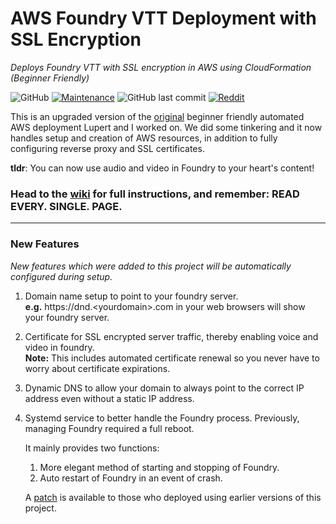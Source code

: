 # AWS Foundry VTT Deployment with SSL Encryption

_Deploys Foundry VTT with SSL encryption in AWS using CloudFormation (Beginner Friendly)_


![GitHub](https://img.shields.io/github/license/cat-box/aws-foundry-ssl?style=flat-square)
[![Maintenance](https://img.shields.io/maintenance/yes/2021?style=flat-square)](https://github.com/cat-box/aws-foundry-ssl/wiki/Patches)
![GitHub last commit](https://img.shields.io/github/last-commit/cat-box/aws-foundry-ssl?style=flat-square&color=blue)
[![Reddit](https://img.shields.io/badge/u/auraofire-FF4500?style=flat-square&logo=reddit&logoColor=white)](https://www.reddit.com/user/auraofire)

This is an upgraded version of the [original](https://www.reddit.com/r/FoundryVTT/comments/iurf7h/i_created_a_method_to_automatically_deploy_a/) beginner friendly automated AWS deployment Lupert and I worked on. We did some tinkering and it now handles setup and creation of AWS resources, in addition to fully configuring reverse proxy and SSL certificates. 

**tldr**: You can now use audio and video in Foundry to your heart's content!

### Head to the [**wiki**](https://github.com/cat-box/aws-foundry-ssl/wiki) for full instructions, and remember: READ EVERY. SINGLE. PAGE.
---
### New Features
_New features which were added to this project will be automatically configured during setup._

1. Domain name setup to point to your foundry server. <br/>
    **e.g.** https://dnd.<yourdomain\>.com in your web browsers will show your foundry server.

2. Certificate for SSL encrypted server traffic, thereby enabling voice and video in foundry. <br/>
   **Note:** This includes automated certificate renewal so you never have to worry about certificate expirations.

3. Dynamic DNS to allow your domain to always point to the correct IP address even without a static IP address.

4. Systemd service to better handle the Foundry process. Previously, managing Foundry required a full reboot.

    It mainly provides two functions:
    1. More elegant method of starting and stopping of Foundry. 
    2. Auto restart of Foundry in an event of crash.

    A [patch](https://github.com/cat-box/aws-foundry-ssl/wiki/Patches#rclocal-to-systemd-service) is available to those who deployed using earlier versions of this project. 